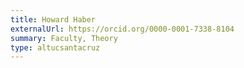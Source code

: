 ```yaml
---
title: Howard Haber
externalUrl: https://orcid.org/0000-0001-7338-8104
summary: Faculty, Theory
type: altucsantacruz
---
```

